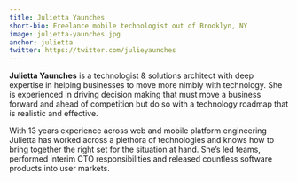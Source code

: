 ```yaml
---
title: Julietta Yaunches
short-bio: Freelance mobile technologist out of Brooklyn, NY
image: julietta-yaunches.jpg
anchor: julietta
twitter: https://twitter.com/julieyaunches
---
```


**Julietta Yaunches** is a technologist & solutions architect with deep expertise in helping businesses to move more nimbly with technology. She is experienced in driving decision making that must move a business forward and ahead of competition but do so with a technology roadmap that is realistic and effective.

With 13 years experience across web and mobile platform engineering Julietta has worked across a plethora of technologies and knows how to bring together the right set for the situation at hand. She’s led teams, performed interim CTO responsibilities and released countless software products into user markets.